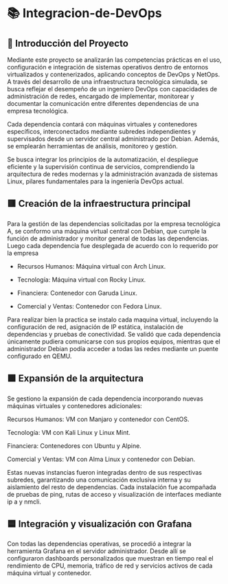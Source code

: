 # 📚 Integracion-de-DevOps

## 📎 Introducción del Proyecto

Mediante este proyecto se analizarán las competencias prácticas en el uso, configuración e integración de sistemas operativos dentro de entornos virtualizados y contenerizados, aplicando conceptos de DevOps y NetOps. A través del desarrollo de una infraestructura tecnológica simulada, se busca reflejar el desempeño de un ingeniero DevOps con capacidades de administración de redes, encargado de implementar, monitorear y documentar la comunicación entre diferentes dependencias de una empresa tecnológica.

Cada dependencia contará con máquinas virtuales y contenedores específicos, interconectados mediante subredes independientes y supervisados desde un servidor central administrado por Debian. Además, se emplearán herramientas de análisis, monitoreo y gestión.

Se busca integrar los principios de la automatización, el despliegue eficiente y la supervisión continua de servicios, comprendiendo la arquitectura de redes modernas y la administración avanzada de sistemas Linux, pilares fundamentales para la ingeniería DevOps actual.

## 🟥 Creación de la infraestructura principal

Para la gestión de las dependencias solicitadas por la empresa tecnológica A, se conformo una máquina virtual central con Debian, que cumple la función de administrador y monitor general de todas las dependencias. Luego cada dependencia fue desplegada de acuerdo con lo requerido por la empresa

- Recursos Humanos: Máquina virtual con Arch Linux.

- Tecnología: Máquina virtual con Rocky Linux.

- Financiera: Contenedor con Garuda Linux.

- Comercial y Ventas: Contenedor con Fedora Linux.

Para realizar bien la practica se instalo cada maquina virtual, incluyendo la configuración de red, asignación de IP estática, instalación de dependencias y pruebas de conectividad. Se validó que cada dependencia únicamente pudiera comunicarse con sus propios equipos, mientras que el administrador Debian podía acceder a todas las redes mediante un puente configurado en QEMU.

## 🟩 Expansión de la arquitectura

Se gestiono la expansión de cada dependencia incorporando nuevas máquinas virtuales y contenedores adicionales:

Recursos Humanos: VM con Manjaro y contenedor con CentOS.

Tecnología: VM con Kali Linux y Linux Mint.

Financiera: Contenedores con Ubuntu y Alpine.

Comercial y Ventas: VM con Alma Linux y contenedor con Debian.

Estas nuevas instancias fueron integradas dentro de sus respectivas subredes, garantizando una comunicación exclusiva interna y su aislamiento del resto de dependencias.
Cada instalación fue acompañada de pruebas de ping, rutas de acceso y visualización de interfaces mediante ip a y nmcli.

## 🟦 Integración y visualización con Grafana

Con todas las dependencias operativas, se procedió a integrar la herramienta Grafana en el servidor administrador.
Desde allí se configuraron dashboards personalizados que muestran en tiempo real el rendimiento de CPU, memoria, tráfico de red y servicios activos de cada máquina virtual y contenedor.
